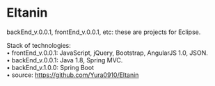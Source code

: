 # Eltanin
backEnd_v.0.0.1,  frontEnd_v.0.0.1, etc: these are projects for Eclipse.

Stack of technologies:                                                                                
• frontEnd_v.0.0.1: JavaScript, jQuery, Bootstrap, AngularJS 1.0, JSON.                                                            
• backEnd_v.0.0.1: Java 1.8, Spring MVC.               
• backEnd_v.1.0.0: Spring Boot                                                                          
• source: https://github.com/Yura0910/Eltanin
      

